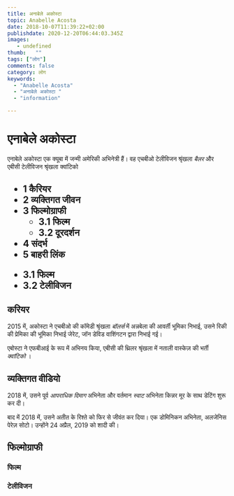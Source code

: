 ```yaml
---
title: अनाबेले अकोस्टा 
topic: Anabelle Acosta
date: 2018-10-07T11:39:22+02:00
publishdate: 2020-12-20T06:44:03.345Z
images: 
   - undefined
thumb:   ""
tags: ["लोग"]
comments: false
category: लोग
keywords: 
  - "Anabelle Acosta"
  - "अनाबेले अकोस्टा "
  - "information"

---
```

<h1> एनाबेले अकोस्टा </h1> <p> एनाबेले अकोस्टा एक क्यूबा में जन्मी अमेरिकी अभिनेत्री हैं। वह एचबीओ टेलीविजन श्रृंखला <i> बैलर </i> और एबीसी टेलीविजन श्रृंखला </i> क्वांटिको </i> </p> <h2 में नताली वास्केज़ की भूमिका के लिए जाना जाता है। h2> <ul> <li> 1 कैरियर </li> <li> 2 व्यक्तिगत जीवन </li> <li> 3 फिल्मोग्राफी <ul> <li> 3.1 फिल्म </li> <li> 3.2 दूरदर्शन </li> </ul> </li> <li> 4 संदर्भ </li> <li> 5 बाहरी लिंक </li> </ul> <ul> <li> 3.1 फिल्म </li> <li> 3.2 टेलीविजन </li> </ul> <h2> करियर </h2> <p> 2015 में, अकोस्टा ने एचबीओ की कॉमेडी श्रृंखला <i> बॉलर्स </i> में अन्नबेला की आवर्ती भूमिका निभाई, उसने रिकी की प्रेमिका की भूमिका निभाई जेरेट, जॉन डेविड वाशिंगटन द्वारा निभाई गई। </p> <p> एबोस्टा ने एफबीआई के रूप में अभिनय किया, एबीसी की थ्रिलर श्रृंखला में नताली वास्केज़ की भर्ती <i> क्वांटिको </i>। </p> <h2> व्यक्तिगत वीडियो </h2> <p। > 2018 में, उसने पूर्व <i> आपराधिक दिमाग </i> अभिनेता और वर्तमान <i> स्वाट </i> अभिनेता किन्नर मूर के साथ डेटिंग शुरू कर दी। </p> <p> बाद में 2018 में, उसने अतीत के रिश्ते को फिर से जीवंत कर दिया। एक डोमिनिकन अभिनेता, अलजेनिस पेरेज़ सोटो। उन्होंने 24 अप्रैल, 2019 को शादी की। </p> <h2> फिल्मोग्राफी </h2> <h3> फिल्म </h3> <h3> टेलीविजन </h3> 